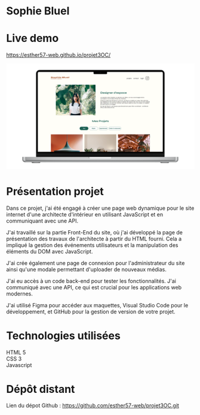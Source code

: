 # Sophie Bluel

# Live demo

https://esther57-web.github.io/projet3OC/

![alt text](<assets/images/projet 3.png>)

# Présentation projet

Dans ce projet, j'ai été engagé à créer une page web dynamique pour le site internet d'une architecte d'intérieur en utilisant JavaScript et en communiquant avec une API.

J'ai travaillé sur la partie Front-End du site, où j'ai développé la page de présentation des travaux de l'architecte à partir du HTML fourni. Cela a impliqué la gestion des événements utilisateurs et la manipulation des éléments du DOM avec JavaScript.

J'ai crée également une page de connexion pour l'administrateur du site ainsi qu'une modale permettant d'uploader de nouveaux médias.

J'ai eu accès à un code back-end pour tester les fonctionnalités. J'ai communiqué avec une API, ce qui est crucial pour les applications web modernes.

J'ai utilisé Figma pour accéder aux maquettes, Visual Studio Code pour le développement, et GitHub pour la gestion de version de votre projet.

# Technologies utilisées

HTML 5<br>
CSS 3<br>
Javascript

# Dépôt distant

Lien du dépot Github : https://github.com/esther57-web/projet3OC.git
